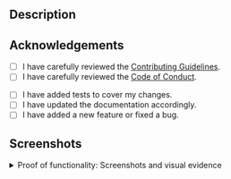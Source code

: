 ## Description

<!-- Provide a clear and comprehensive description of the changes, including references to related issues if applicable. -->

## Acknowledgements

- [ ] I have carefully reviewed the [Contributing Guidelines](./CONTRIBUTING.md).
- [ ] I have carefully reviewed the [Code of Conduct](./CODE_OF_CONDUCT.md).
<!-- Please select the most appropriate option. -->
- [ ] I have added tests to cover my changes.
- [ ] I have updated the documentation accordingly.
- [ ] I have added a new feature or fixed a bug.

## Screenshots

<details>
<summary> Proof of functionality: Screenshots and visual evidence </summary>

<!-- Include relevant screenshots to demonstrate that the changes are working as intended. -->
<!-- ![screenshot](INSERT_LINK_HERE) -->

</details>

